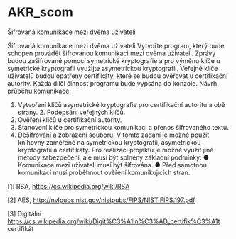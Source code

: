 # AKR_scom
Šifrovaná komunikace mezi dvěma uživateli

Šifrovaná komunikace mezi dvěma uživateli
Vytvořte program, který bude schopen provádět šifrovanou komunikaci mezi dvěma uživateli. Zprávy budou zašifrované pomocí symetrické kryptografie a pro výměnu klíče u symetrické kryptografii využijte asymetrickou kryptografii. Veřejné klíče uživatelů budou opatřeny certifikáty, které se budou ověřovat u certifikační autority. Každá dílčí činnost programu bude vypsána do konzole.
Návrh průběhu komunikace:
1. Vytvoření klíčů asymetrické kryptografie pro certifikační autoritu a obě strany. 2. Podepsání veřejných klíčů.
3. Ověření klíčů u certifikační autority.
4. Stanovení klíče pro symetrickou komunikaci a přenos šifrovaného textu.
5. Dešifrování a zobrazení souboru.
V tomto zadání je možné použít knihovny zaměřené na symetrickou kryptografii, asymetrickou kryptografii a certifikáty.
Pro realizaci projektu je možné využít jiné metody zabezpečení, ale musí být splněny základní podmínky:
● Komunikace mezi uživateli musí být šifrována.
● Před samotnou komunikací musí proběhnout ověření komunikujících stran.


[1] RSA, https://cs.wikipedia.org/wiki/RSA

[2] AES, http://nvlpubs.nist.gov/nistpubs/FIPS/NIST.FIPS.197.pdf

[3] Digitální https://cs.wikipedia.org/wiki/Digit%C3%A1ln%C3%AD_certifik%C3%A1t
certifikát
